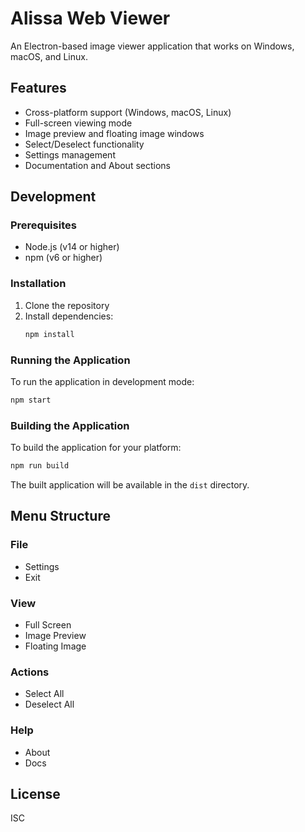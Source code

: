# Alissa Web Viewer

An Electron-based image viewer application that works on Windows, macOS, and Linux.

## Features

- Cross-platform support (Windows, macOS, Linux)
- Full-screen viewing mode
- Image preview and floating image windows
- Select/Deselect functionality
- Settings management
- Documentation and About sections

## Development

### Prerequisites

- Node.js (v14 or higher)
- npm (v6 or higher)

### Installation

1. Clone the repository
2. Install dependencies:
   ```bash
   npm install
   ```

### Running the Application

To run the application in development mode:

```bash
npm start
```

### Building the Application

To build the application for your platform:

```bash
npm run build
```

The built application will be available in the `dist` directory.

## Menu Structure

### File
- Settings
- Exit

### View
- Full Screen
- Image Preview
- Floating Image

### Actions
- Select All
- Deselect All

### Help
- About
- Docs

## License

ISC 